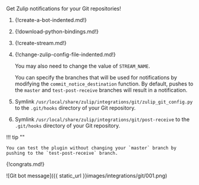 Get Zulip notifications for your Git repositories!

1. {!create-a-bot-indented.md!}

1. {!download-python-bindings.md!}

1. {!create-stream.md!}

1. {!change-zulip-config-file-indented.md!}

    You may also need to change the value of `STREAM_NAME`.

    You can specify the branches that will be used for notifications by modifying
    the `commit_notice_destination` function. By default,
    pushes to the `master` and `test-post-receive` branches will result in a
    notification.

1. Symlink `/usr/local/share/zulip/integrations/git/zulip_git_config.py`
   to the `.git/hooks` directory of your Git repository.

1. Symlink `/usr/local/share/zulip/integrations/git/post-receive`
   to the `.git/hooks` directory of your Git repository.

!!! tip ""

    You can test the plugin without changing your `master` branch by
    pushing to the `test-post-receive` branch.

{!congrats.md!}

![Git bot message]({{ static_url }}images/integrations/git/001.png)
